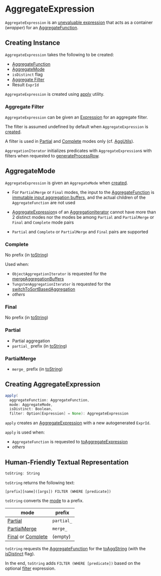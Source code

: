 # AggregateExpression

`AggregateExpression` is an [unevaluable expression](Unevaluable.md) that acts as a container (_wrapper_) for an [AggregateFunction](#aggregateFunction).

## Creating Instance

`AggregateExpression` takes the following to be created:

* <span id="aggregateFunction"> [AggregateFunction](AggregateFunction.md)
* [AggregateMode](#mode)
* <span id="isDistinct"> `isDistinct` flag
* [Aggregate Filter](#filter)
* <span id="resultId"> Result `ExprId`

`AggregateExpression` is created using [apply](#apply) utility.

### <span id="filter"> Aggregate Filter

`AggregateExpression` can be given an [Expression](Expression.md) for an aggregate filter.

The filter is assumed undefined by default when `AggregateExpression` is [created](#apply).

A filter is used in [Partial](#Partial) and [Complete](#Complete) modes only (cf. [AggUtils](../aggregations/AggUtils.md#mayRemoveAggFilters)).

`AggregationIterator` initializes predicates with `AggregateExpression`s with filters when requested to [generateProcessRow](../aggregations/AggregationIterator.md#generateProcessRow).

## <span id="mode"> AggregateMode

`AggregateExpression` is given an `AggregateMode` when [created](#creating-instance).

* For `PartialMerge` or `Final` modes, the input to the [AggregateFunction](#aggregateFunction) is [immutable input aggregation buffers](AggregateFunction.md#inputAggBufferAttributes), and the actual children of the `AggregateFunction` are not used

* [AggregateExpression](../aggregations/AggregationIterator.md#aggregateExpressions)s of an [AggregationIterator](../aggregations/AggregationIterator.md) cannot have more than 2 distinct modes nor the modes be among `Partial` and `PartialMerge` or `Final` and `Complete` mode pairs

* `Partial` and `Complete` or `PartialMerge` and `Final` pairs are supported

### <span id="Complete"> Complete

No prefix (in [toString](#toString))

Used when:

* `ObjectAggregationIterator` is requested for the [mergeAggregationBuffers](../aggregations/ObjectAggregationIterator.md#mergeAggregationBuffers)
* `TungstenAggregationIterator` is requested for the [switchToSortBasedAggregation](../aggregations/TungstenAggregationIterator.md#switchToSortBasedAggregation)
* _others_

### <span id="Final"> Final

No prefix (in [toString](#toString))

### <span id="Partial"> Partial

* Partial aggregation
* `partial_` prefix (in [toString](#toString))

### <span id="PartialMerge"> PartialMerge

* `merge_` prefix (in [toString](#toString))

## <span id="apply"> Creating AggregateExpression

```scala
apply(
  aggregateFunction: AggregateFunction,
  mode: AggregateMode,
  isDistinct: Boolean,
  filter: Option[Expression] = None): AggregateExpression
```

`apply` creates an [AggregateExpression](#creating-instance) with a new autogenerated `ExprId`.

`apply` is used when:

* `AggregateFunction` is requested to [toAggregateExpression](AggregateFunction.md#toAggregateExpression)
* _others_

## <span id="toString"> Human-Friendly Textual Representation

```scala
toString: String
```

`toString` returns the following text:

```text
[prefix][name]([args]) FILTER (WHERE [predicate])
```

`toString` converts the [mode](#mode) to a prefix.

mode | prefix
-----|----------
 [Partial](#Partial) | `partial_`
 [PartialMerge](#PartialMerge) | `merge_`
 [Final](#Final) or [Complete](#Complete) | (empty)

`toString` requests the [AggregateFunction](#aggregateFunction) for the [toAggString](AggregateFunction.md#toAggString) (with the [isDistinct](#isDistinct) flag).

In the end, `toString` adds `FILTER (WHERE [predicate])` based on the optional [filter](#filter) expression.

<!---
## Review Me

[[properties]]
.AggregateExpression's Properties
[width="100%",cols="1,2",options="header"]
|===
| Name
| Description

| `canonicalized`
| `AggregateExpression` with <<aggregateFunction, AggregateFunction>> expression `canonicalized` with the special `ExprId` as `0`.

| `children`
| <<aggregateFunction, AggregateFunction>> expression (for which `AggregateExpression` was created).

| `dataType`
| [DataType](../types/DataType.md) of [AggregateFunction](#aggregateFunction) expression

| `foldable`
| Disabled (i.e. `false`)

| `nullable`
| Whether or not <<aggregateFunction, AggregateFunction>> expression is nullable.

| [[references]] `references`
a| `AttributeSet` with the following:

* `references` of <<aggregateFunction, AggregateFunction>> when <<mode, AggregateMode>> is `Partial` or `Complete`

* spark-sql-Expression-AggregateFunction.md#aggBufferAttributes[aggBufferAttributes] of <<aggregateFunction, AggregateFunction>> when `PartialMerge` or `Final`

| `resultAttribute`
a|

spark-sql-Expression-Attribute.md[Attribute] that is:

* `AttributeReference` when <<aggregateFunction, AggregateFunction>> is itself resolved

* `UnresolvedAttribute` otherwise

| `sql`
| Requests <<aggregateFunction, AggregateFunction>> to generate SQL output (with <<isDistinct, isDistinct>> flag).

| `toString`
| <<toString-prefixes, Prefix per AggregateMode>> followed by <<aggregateFunction, AggregateFunction>>'s `toAggString` (with <<isDistinct, isDistinct>> flag).
|===
-->

